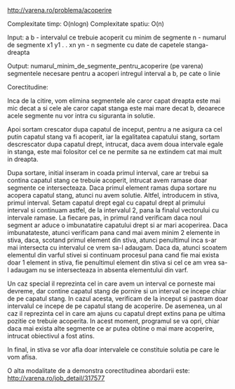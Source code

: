 http://varena.ro/problema/acoperire

Complexitate timp: O(nlogn) 
Complexitate spatiu: O(n)

Input:
a b - intervalul ce trebuie acoperit cu minim de segmente
n - numarul de segmente
x1 y1 
.
.
xn yn - n segmente cu date de capetele stanga-dreapta

Output:
numarul_minim_de_segmente_pentru_acoperire (pe varena)
segmentele necesare pentru a acoperi intregul interval a b, pe cate o linie

Corectitudine:

Inca de la citire, vom elimina segmentele ale caror capat dreapta este mai mic decat a 
si cele ale caror capat stanga este mai mare decat b, deoarece acele segmente nu vor 
intra cu siguranta in solutie. 

Apoi sortam crescator dupa capatul de inceput, pentru a ne asigura ca cel putin capatul 
stang va fi acoperit, iar la egalitatea capatului stang, sortam descrescator dupa 
capatul drept, intrucat, daca avem doua intervale egale in stanga, este mai folositor
cel ce ne permite sa ne extindem cat mai mult in dreapta. 

Dupa sortare, initial inseram in coada primul interval, care ar trebui sa contina capatul 
stang ce trebuie acoperit, intrucat avem ramase doar segmente ce intersecteaza. Daca 
primul element ramas dupa sortare nu acopera capatul stang, atunci nu avem solutie. Altfel, 
introducem in stiva, primul interval. Setam capatul drept egal cu capatul drept al primului
interval si continuam astfel, de la intervalul 2, pana la finalul vectorului cu intervale
ramase. La fiecare pas, in primul rand verificam daca noul segment ar aduce o imbunatatire
capatului drept si ar mari acoperirea. Daca imbunatateste, atunci verificam pana cand mai 
avem minim 2 elemente in stiva, daca, scotand primul element din stiva, atunci penultimul
inca s-ar mai intersecta cu intervalul ce vrem sa-l adaugam. Daca da, atunci scoatem 
elementul din varful stivei si continuam procesul pana cand fie mai exista doar 1 element
in stiva, fie penultimul element din stiva si cel ce am vrea sa-l adaugam nu se intersecteaza
in absenta elementului din varf. 

Un caz special il reprezinta cel in care avem un interval ce porneste mai devreme, dar contine 
capatul stang de pornire si un interval ce incepe chiar de pe capatul stang. In cazul acesta, 
verificam de la inceput si pastram doar intervalul ce incepe de pe capatul stang de acoperire.
De asemenea, un al caz il reprezinta cel in care am ajuns cu capatul drept extins pana pe 
ultima pozitie ce trebuie acoperita. In acest moment, programul se va opri, chiar daca mai 
exista alte segmente ce ar putea obtine o mai mare acoperire, intrucat obiectivul a fost atins. 

In final, in stiva se vor afla doar intervalele ce constituie solutia pe care le vom afisa.

O alta modalitate de a demonstra corectitudinea abordarii este: http://varena.ro/job_detail/317577


